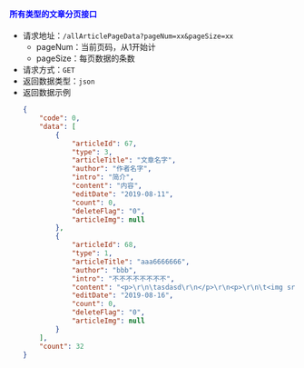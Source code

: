 #### <font color="blue">所有类型的文章分页接口</font>
- 请求地址：`/allArticlePageData?pageNum=xx&pageSize=xx`
  + pageNum：当前页码，从1开始计
  + pageSize：每页数据的条数
- 请求方式：`GET`
- 返回数据类型：`json`
- 返回数据示例
    ```json
    {
        "code": 0,
        "data": [
            {
                "articleId": 67,
                "type": 3,
                "articleTitle": "文章名字",
                "author": "作者名字",
                "intro": "简介",
                "content": "内容",
                "editDate": "2019-08-11",
                "count": 0,
                "deleteFlag": "0",
                "articleImg": null
            },
            {
                "articleId": 68,
                "type": 1,
                "articleTitle": "aaa6666666",
                "author": "bbb",
                "intro": "不不不不不不不不",
                "content": "<p>\r\n\tasdasd\r\n</p>\r\n<p>\r\n\t<img src=\"/images/agency-detail-pic/52118344-e5de-4abb-92b0-07e3eb3b4da8.jpeg\" alt=\"\" />\r\n</p>",
                "editDate": "2019-08-16",
                "count": 0,
                "deleteFlag": "0",
                "articleImg": null
            }
        ],
        "count": 32
    }
    ```